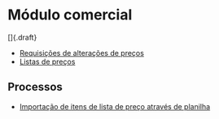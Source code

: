 # Módulo comercial

[]{.draft}

* [Requisições de alterações de preços](priceListChangeRequest)
* [Listas de preços](priceList)

## Processos

* [Importação de itens de lista de preço através de planilha](priceListOpImport)